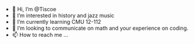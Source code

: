 - 👋 Hi, I’m @Tiscoe
- 👀 I’m interested in history and jazz music
- 🌱 I’m currently learning CMU 12-112
- 💞️ I’m looking to communicate on math and your experience on coding.
- 📫 How to reach me ...

<!---
Tiscoe/Tiscoe is a ✨ special ✨ repository because its `README.md` (this file) appears on your GitHub profile.
You can click the Preview link to take a look at your changes.
--->
